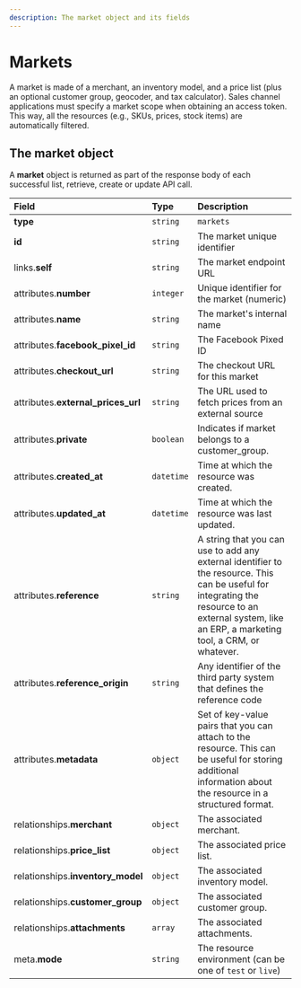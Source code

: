 ```yaml
---
description: The market object and its fields
---
```


# Markets

A market is made of a merchant, an inventory model, and a price list \(plus an optional customer group, geocoder, and tax calculator\). Sales channel applications must specify a market scope when obtaining an access token. This way, all the resources \(e.g., SKUs, prices, stock items\) are automatically filtered.

## The market object

A **market** object is returned as part of the response body of each successful list, retrieve, create or update API call.

| Field | Type | Description |
| :--- | :--- | :--- |
| **type** | `string` | `markets` |
| **id** | `string` | The market unique identifier |
| links.**self** | `string` | The market endpoint URL |
| attributes.**number** | `integer` | Unique identifier for the market \(numeric\) |
| attributes.**name** | `string` | The market's internal name |
| attributes.**facebook\_pixel\_id** | `string` | The Facebook Pixed ID |
| attributes.**checkout\_url** | `string` | The checkout URL for this market |
| attributes.**external\_prices\_url** | `string` | The URL used to fetch prices from an external source |
| attributes.**private** | `boolean` | Indicates if market belongs to a customer\_group. |
| attributes.**created\_at** | `datetime` | Time at which the resource was created. |
| attributes.**updated\_at** | `datetime` | Time at which the resource was last updated. |
| attributes.**reference** | `string` | A string that you can use to add any external identifier to the resource. This can be useful for integrating the resource to an external system, like an ERP, a marketing tool, a CRM, or whatever. |
| attributes.**reference\_origin** | `string` | Any identifier of the third party system that defines the reference code |
| attributes.**metadata** | `object` | Set of key-value pairs that you can attach to the resource. This can be useful for storing additional information about the resource in a structured format. |
| relationships.**merchant** | `object` | The associated merchant. |
| relationships.**price\_list** | `object` | The associated price list. |
| relationships.**inventory\_model** | `object` | The associated inventory model. |
| relationships.**customer\_group** | `object` | The associated customer group. |
| relationships.**attachments** | `array` | The associated attachments. |
| meta.**mode** | `string` | The resource environment \(can be one of `test` or `live`\) |

